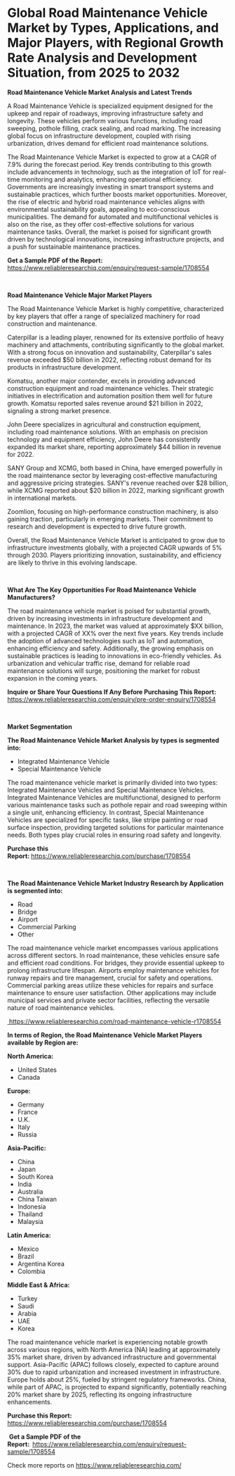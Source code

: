 <p><h1>Global Road Maintenance Vehicle Market by Types, Applications, and Major Players, with Regional Growth Rate Analysis and Development Situation, from 2025 to 2032</h1></p><p><strong>Road Maintenance Vehicle Market Analysis and Latest Trends</strong></p>
<p><p>A Road Maintenance Vehicle is specialized equipment designed for the upkeep and repair of roadways, improving infrastructure safety and longevity. These vehicles perform various functions, including road sweeping, pothole filling, crack sealing, and road marking. The increasing global focus on infrastructure development, coupled with rising urbanization, drives demand for efficient road maintenance solutions.</p><p>The Road Maintenance Vehicle Market is expected to grow at a CAGR of 7.9% during the forecast period. Key trends contributing to this growth include advancements in technology, such as the integration of IoT for real-time monitoring and analytics, enhancing operational efficiency. Governments are increasingly investing in smart transport systems and sustainable practices, which further boosts market opportunities. Moreover, the rise of electric and hybrid road maintenance vehicles aligns with environmental sustainability goals, appealing to eco-conscious municipalities. The demand for automated and multifunctional vehicles is also on the rise, as they offer cost-effective solutions for various maintenance tasks. Overall, the market is poised for significant growth driven by technological innovations, increasing infrastructure projects, and a push for sustainable maintenance practices.</p></p>
<p><strong>Get a Sample PDF of the Report:&nbsp;</strong> <a href="https://www.reliableresearchiq.com/enquiry/request-sample/1708554?utm_campaign=104&utm_medium=2&utm_source=Github&utm_content=ia&utm_term=10012025&utm_id=road-maintenance-vehicle">https://www.reliableresearchiq.com/enquiry/request-sample/1708554</a></p>
<p>&nbsp;</p>
<p><strong>Road Maintenance Vehicle Major Market Players</strong></p>
<p><p>The Road Maintenance Vehicle Market is highly competitive, characterized by key players that offer a range of specialized machinery for road construction and maintenance. </p><p>Caterpillar is a leading player, renowned for its extensive portfolio of heavy machinery and attachments, contributing significantly to the global market. With a strong focus on innovation and sustainability, Caterpillar's sales revenue exceeded $50 billion in 2022, reflecting robust demand for its products in infrastructure development.</p><p>Komatsu, another major contender, excels in providing advanced construction equipment and road maintenance vehicles. Their strategic initiatives in electrification and automation position them well for future growth. Komatsu reported sales revenue around $21 billion in 2022, signaling a strong market presence.</p><p>John Deere specializes in agricultural and construction equipment, including road maintenance solutions. With an emphasis on precision technology and equipment efficiency, John Deere has consistently expanded its market share, reporting approximately $44 billion in revenue for 2022.</p><p>SANY Group and XCMG, both based in China, have emerged powerfully in the road maintenance sector by leveraging cost-effective manufacturing and aggressive pricing strategies. SANY's revenue reached over $28 billion, while XCMG reported about $20 billion in 2022, marking significant growth in international markets.</p><p>Zoomlion, focusing on high-performance construction machinery, is also gaining traction, particularly in emerging markets. Their commitment to research and development is expected to drive future growth.</p><p>Overall, the Road Maintenance Vehicle Market is anticipated to grow due to infrastructure investments globally, with a projected CAGR upwards of 5% through 2030. Players prioritizing innovation, sustainability, and efficiency are likely to thrive in this evolving landscape.</p></p>
<p>&nbsp;</p>
<p><strong>What Are The Key Opportunities For Road Maintenance Vehicle Manufacturers?</strong></p>
<p><p>The road maintenance vehicle market is poised for substantial growth, driven by increasing investments in infrastructure development and maintenance. In 2023, the market was valued at approximately $XX billion, with a projected CAGR of XX% over the next five years. Key trends include the adoption of advanced technologies such as IoT and automation, enhancing efficiency and safety. Additionally, the growing emphasis on sustainable practices is leading to innovations in eco-friendly vehicles. As urbanization and vehicular traffic rise, demand for reliable road maintenance solutions will surge, positioning the market for robust expansion in the coming years.</p></p>
<p><strong>Inquire or Share Your Questions If Any Before Purchasing This Report:</strong> <a href="https://www.reliableresearchiq.com/enquiry/pre-order-enquiry/1708554?utm_campaign=104&utm_medium=2&utm_source=Github&utm_content=ia&utm_term=10012025&utm_id=road-maintenance-vehicle">https://www.reliableresearchiq.com/enquiry/pre-order-enquiry/1708554</a></p>
<p>&nbsp;</p>
<p><strong>Market Segmentation</strong></p>
<p><strong>The Road Maintenance Vehicle Market Analysis by types is segmented into:</strong></p>
<p><ul><li>Integrated Maintenance Vehicle</li><li>Special Maintenance Vehicle</li></ul></p>
<p><p>The road maintenance vehicle market is primarily divided into two types: Integrated Maintenance Vehicles and Special Maintenance Vehicles. Integrated Maintenance Vehicles are multifunctional, designed to perform various maintenance tasks such as pothole repair and road sweeping within a single unit, enhancing efficiency. In contrast, Special Maintenance Vehicles are specialized for specific tasks, like stripe painting or road surface inspection, providing targeted solutions for particular maintenance needs. Both types play crucial roles in ensuring road safety and longevity.</p></p>
<p><strong>Purchase this Report:&nbsp;</strong><a href="https://www.reliableresearchiq.com/purchase/1708554?utm_campaign=104&utm_medium=2&utm_source=Github&utm_content=ia&utm_term=10012025&utm_id=road-maintenance-vehicle">https://www.reliableresearchiq.com/purchase/1708554</a></p>
<p>&nbsp;</p>
<p><strong>The Road Maintenance Vehicle Market Industry Research by Application is segmented into:</strong></p>
<p><ul><li>Road</li><li>Bridge</li><li>Airport</li><li>Commercial Parking</li><li>Other</li></ul></p>
<p><p>The road maintenance vehicle market encompasses various applications across different sectors. In road maintenance, these vehicles ensure safe and efficient road conditions. For bridges, they provide essential upkeep to prolong infrastructure lifespan. Airports employ maintenance vehicles for runway repairs and tire management, crucial for safety and operations. Commercial parking areas utilize these vehicles for repairs and surface maintenance to ensure user satisfaction. Other applications may include municipal services and private sector facilities, reflecting the versatile nature of road maintenance vehicles.</p></p>
<p><a href="https://www.reliableresearchiq.com/road-maintenance-vehicle-r1708554?utm_campaign=104&utm_medium=2&utm_source=Github&utm_content=ia&utm_term=10012025&utm_id=road-maintenance-vehicle">&nbsp;https://www.reliableresearchiq.com/road-maintenance-vehicle-r1708554</a></p>
<p><strong>In terms of Region, the Road Maintenance Vehicle Market Players available by Region are:</strong></p>
<p>
    <p> <strong> North America: </strong>
        <ul>
            <li>United States</li>
            <li>Canada</li>
        </ul>
        </p> 
    <p> <strong> Europe: </strong>
        <ul>
            <li>Germany</li>
            <li>France</li>
            <li>U.K.</li>
            <li>Italy</li>
            <li>Russia</li>
        </ul>
        </p> 
    <p> <strong> Asia-Pacific: </strong>
        <ul>
            <li>China</li>
            <li>Japan</li>
            <li>South Korea</li>
            <li>India</li>
            <li>Australia</li>
            <li>China Taiwan</li>
            <li>Indonesia</li>
            <li>Thailand</li>
            <li>Malaysia</li>
        </ul>
        </p> 
    <p> <strong> Latin America: </strong>
        <ul>
            <li>Mexico</li>
            <li>Brazil</li>
            <li>Argentina Korea</li>
            <li>Colombia</li>
        </ul>
        </p> 
    <p> <strong> Middle East & Africa: </strong>
        <ul>
            <li>Turkey</li>
            <li>Saudi</li>
            <li>Arabia</li>
            <li>UAE</li>
            <li>Korea</li>
        </ul>
    </p>
    </p>
<p><p>The road maintenance vehicle market is experiencing notable growth across various regions, with North America (NA) leading at approximately 35% market share, driven by advanced infrastructure and governmental support. Asia-Pacific (APAC) follows closely, expected to capture around 30% due to rapid urbanization and increased investment in infrastructure. Europe holds about 25%, fueled by stringent regulatory frameworks. China, while part of APAC, is projected to expand significantly, potentially reaching 20% market share by 2025, reflecting its ongoing infrastructure enhancements.</p></p>
<p><strong>Purchase this Report: </strong><a href="https://www.reliableresearchiq.com/purchase/1708554?utm_campaign=104&utm_medium=2&utm_source=Github&utm_content=ia&utm_term=10012025&utm_id=road-maintenance-vehicle">https://www.reliableresearchiq.com/purchase/1708554</a></p>
<p>&nbsp;<strong>Get a Sample PDF of the Report:&nbsp;&nbsp;</strong><a href="https://www.reliableresearchiq.com/enquiry/request-sample/1708554?utm_campaign=104&utm_medium=2&utm_source=Github&utm_content=ia&utm_term=10012025&utm_id=road-maintenance-vehicle">https://www.reliableresearchiq.com/enquiry/request-sample/1708554</a></p>
<p><strong></strong></p>
<p>Check more reports on <a href="https://www.reliableresearchiq.com/?utm_campaign=104&utm_medium=2&utm_source=Github&utm_content=ia&utm_term=10012025&utm_id=road-maintenance-vehicle">https://www.reliableresearchiq.com/</a></p>